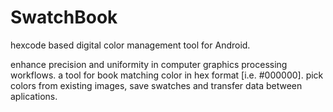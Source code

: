 # SwatchBook
hexcode based digital color management tool for Android.

enhance precision and uniformity in computer graphics processing workflows. a tool for book matching color in hex format [i.e. #000000]. pick colors from existing images, save swatches and transfer data between aplications.
